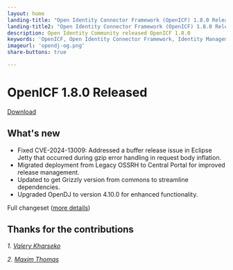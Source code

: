 ```yaml
---
layout: home
landing-title: "Open Identity Connector Framework (OpenICF) 1.8.0 Released"
landing-title2: "Open Identity Connector Framework (OpenICF) 1.8.0 Released"
description: Open Identity Community released OpenICF 1.8.0
keywords: 'OpenICF, Open Identity Connector Framework, Identity Management, Connector Framework, Security, Provisioning'
imageurl: 'opendj-og.png'
share-buttons: true

---
```

# OpenICF 1.8.0 Released
[Download](https://github.com/OpenIdentityPlatform/OpenICF/releases/tag/1.8.0)

## What's new
* Fixed CVE-2024-13009: Addressed a buffer release issue in Eclipse Jetty that occurred during gzip error handling in request body inflation.  
* Migrated deployment from Legacy OSSRH to Central Portal for improved release management.  
* Updated to get Grizzly version from commons to streamline dependencies.  
* Upgraded OpenDJ to version 4.10.0 for enhanced functionality.  

Full changeset ([more details](https://github.com/OpenIdentityPlatform/OpenICF/compare/1.7.3...1.8.0))

## Thanks for the contributions

<i id="vharseko"><i>1. <a href="https://github.com/vharseko" target="_blank">Valery Kharseko</a></i>

<i id="maximthomas"><i>2. <a href="https://github.com/maximthomas" target="_blank">Maxim Thomas</a></i>